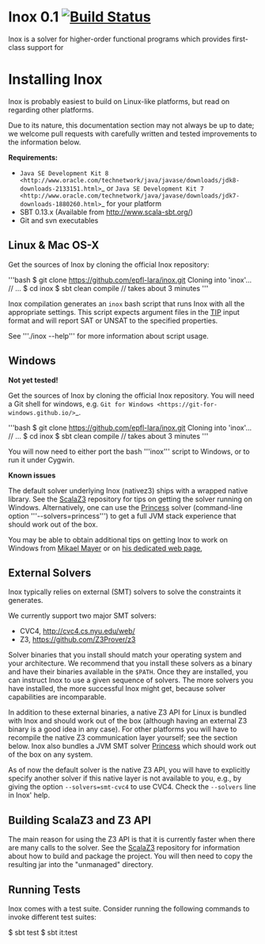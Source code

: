 Inox 0.1 [![Build Status](http://laraquad4.epfl.ch:9000/epfl-lara/inox/status/master)](http://laraquad4.epfl.ch:9000/epfl-lara/inox)
==========

Inox is a solver for higher-order functional programs which provides first-class support for




Installing Inox
===============

Inox is probably easiest to build on Linux-like
platforms, but read on regarding other platforms.

Due to its nature, this documentation section may not always
be up to date; we welcome pull requests with carefully
written and tested improvements to the information below.

**Requirements:**

* `Java SE Development Kit 8 <http://www.oracle.com/technetwork/java/javase/downloads/jdk8-downloads-2133151.html>`_ or `Java SE Development Kit 7 <http://www.oracle.com/technetwork/java/javase/downloads/jdk7-downloads-1880260.html>`_ for your platform
* SBT 0.13.x (Available from http://www.scala-sbt.org/)
* Git and svn executables

Linux & Mac OS-X
----------------

Get the sources of Inox by cloning the official Inox repository:

'''bash
  $ git clone https://github.com/epfl-lara/inox.git
  Cloning into 'inox'...
  // ...
  $ cd inox
  $ sbt clean compile
  // takes about 3 minutes
'''
 
Inox compilation generates an ``inox`` bash script that runs Inox with all
the appropriate settings. This script expects argument files in the
[TIP](https://tip-org.github.io/) input format and will report SAT or UNSAT
to the specified properties.

See '''./inox --help''' for more information about script usage.

Windows
-------

__Not yet tested!__

Get the sources of Inox by cloning the official Inox
repository. You will need a Git shell for windows, e.g. 
`Git for Windows <https://git-for-windows.github.io/>`_.

'''bash
  $ git clone https://github.com/epfl-lara/inox.git
  Cloning into 'inox'...
  // ...
  $ cd inox
  $ sbt clean compile
  // takes about 3 minutes
'''
 
You will now need to either port the bash '''inox''' script to Windows, or to run it
under Cygwin.

**Known issues**

The default solver underlying Inox (nativez3) ships with a wrapped native library.
See the [ScalaZ3](https://github.com/epfl-lara/ScalaZ3) repository for tips on getting
the solver running on Windows. Alternatively, one can use the
[Princess](http://www.philipp.ruemmer.org/princess.shtml) solver
(command-line option '''--solvers=princess''') to get a full JVM stack experience that
should work out of the box.

You may be able to obtain additional tips on getting Inox to work on Windows 
from [Mikael Mayer](http://people.epfl.ch/mikael.mayer) or on [his dedicated web page](http://lara.epfl.ch/~mayer/leon/),

External Solvers
----------------

Inox typically relies on external (SMT) solvers to solve the constraints it generates. 

We currently support two major SMT solvers:

  * CVC4, http://cvc4.cs.nyu.edu/web/
  * Z3, https://github.com/Z3Prover/z3

Solver binaries that you install should match your operating
system and your architecture.  We recommend that you install
these solvers as a binary and have their binaries available
in the ``$PATH``.  Once they are installed, you can instruct
Inox to use a given sequence of solvers.  The more solvers
you have installed, the more successful Inox might get,
because solver capabilities are incomparable.

In addition to these external binaries, a native Z3 API for
Linux is bundled with Inox and should work out of the box
(although having an external Z3 binary is a good idea in any
case). For other platforms you will have to recompile the
native Z3 communication layer yourself; see the section
below. Inox also bundles a JVM SMT solver
[Princess](http://www.philipp.ruemmer.org/princess.shtml) which
should work out of the box on any system.

As of now the default solver is the native Z3 API, you will
have to explicitly specify another solver if this native
layer is not available to you, e.g., by giving the option
``--solvers=smt-cvc4`` to use CVC4. Check the ``--solvers``
line in Inox' help.

Building ScalaZ3 and Z3 API
---------------------------

The main reason for using the Z3 API is that it is currently
faster when there are many calls to the solver. See the
[ScalaZ3](https://github.com/epfl-lara/ScalaZ3) repository for
information about how to build and package the project. You will
then need to copy the resulting jar into the "unmanaged" directory.

Running Tests
-------------

Inox comes with a test suite. Consider running the following commands to
invoke different test suites:

 $ sbt test
 $ sbt it:test

